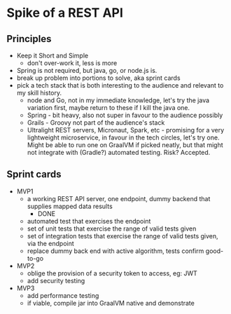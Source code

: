 # Spike of a REST API

## Principles
* Keep it Short and Simple
    * don't over-work it, less is more
* Spring is not required, but java, go, or node.js is.
* break up problem into portions to solve, aka sprint cards
* pick a tech stack that is both interesting to the audience and relevant to my skill history.
    * node and Go, not in my immediate knowledge, let's try the java variation first, maybe return to these if I kill the java one.
    * Spring - bit heavy, also not super in favour to the audience possibly
    * Grails - Groovy not part of the audience's stack
    * Ultralight REST servers, Micronaut, Spark, etc - promising for a very lightweight microservice, in favour in the tech circles, let's try one.  Might be able to run one on GraalVM if picked neatly, but that might not integrate with (Gradle?) automated testing.  Risk? Accepted.

## Sprint cards
* MVP1
    * a working REST API server, one endpoint, dummy backend that supplies mapped data results
        * DONE
    * automated test that exercises the endpoint
    * set of unit tests that exercise the range of valid tests given
    * set of integration tests that exercise the range of valid tests given, via the endpoint
    * replace dummy back end with active algorithm, tests confirm good-to-go
* MVP2
    * oblige the provision of a security token to access, eg: JWT
    * add security testing
* MVP3
    * add performance testing
    * if viable, compile jar into GraalVM native and demonstrate

